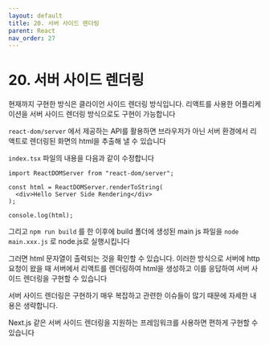 ```yaml
---
layout: default
title: 20. 서버 사이드 렌더링
parent: React
nav_order: 27
---
```



# 20. 서버 사이드 렌더링

현재까지 구현한 방식은 클라이언 사이드 렌더링 방식입니다. 리액트를 사용한 어플리케이션을 서버 사이드 렌더링 방식으로도 구현이 가능합니다

`react-dom/server` 에서 제공하는 API를 활용하면 브라우저가 아닌 서버 환경에서 리액트로 렌더링된 화면의 html을 추출해 낼 수 있습니다

`index.tsx` 파일의 내용을 다음과 같이 수정합니다

```tsx
import ReactDOMServer from "react-dom/server";

const html = ReactDOMServer.renderToString(
  <div>Hello Server Side Rendering</div>
);

console.log(html);
```

그리고 `npm run build` 를 한 이후에 build 폴더에 생성된 main js 파일을 `node main.xxx.js` 로 node.js로 실행시킵니다

그러면 html 문자열이 출력되는 것을 확인할 수 있습니다. 이러한 방식으로 서버에 http 요청이 왔을 때 서버에서 리액트를 렌더링하여 html을 생성하고 이를 응답하여 서버 사이드 렌더링을 구현할 수 있습니다

서버 사이드 렌더링은 구현하기 매우 복잡하고 관련한 이슈들이 많기 때문에 자세한 내용은 생략합니다.

Next.js 같은 서버 사이드 렌더링을 지원하는 프레임워크를 사용하면 편하게 구현할 수 있습니다